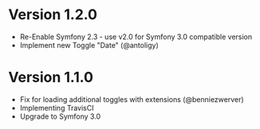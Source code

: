 Version 1.2.0
=============
- Re-Enable Symfony 2.3 - use v2.0 for Symfony 3.0 compatible version
- Implement new Toggle "Date" (@antoligy)

Version 1.1.0
=============

- Fix for loading additional toggles with extensions (@benniezwerver)
- Implementing TravisCI 
- Upgrade to Symfony 3.0
